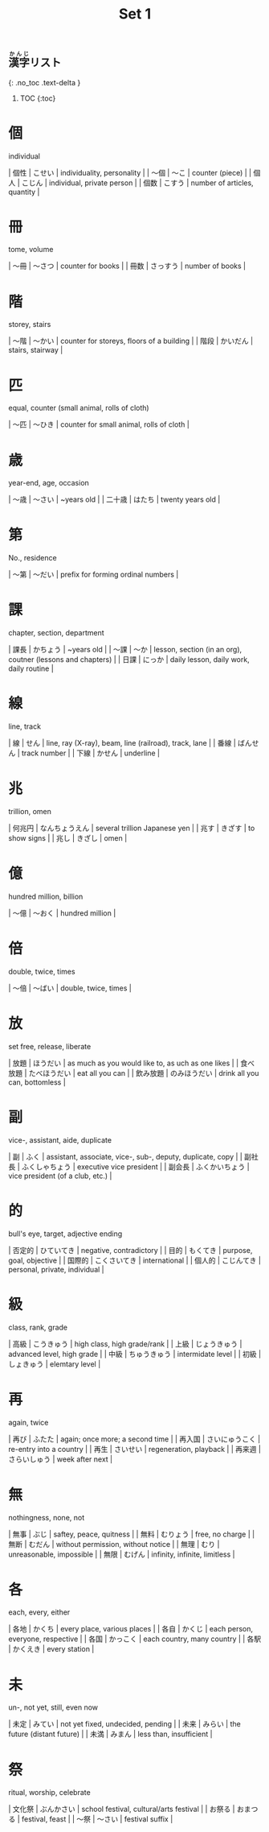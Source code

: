 ﻿---
layout: default
title: Set 1
parent: N3 Kanji List
grand_parent: <ruby>漢字<rt>かんじ</rt></ruby> Kanji
nav_order: 1
---

## <ruby>漢字<rt>かんじ</rt></ruby>リスト
{: .no_toc .text-delta }

1. TOC
{:toc}

# 個
individual

| 個性 | こせい | individuality, personality   |
| ～個 | ～こ   | counter (piece)              |
| 個人 | こじん | individual, private person   |
| 個数 | こすう | number of articles, quantity |

# 冊
tome, volume

| ～冊 | ～さつ   | counter for books |
| 冊数 | さっすう | number of books   |

# 階
storey, stairs

| ～階 | ～かい   | counter for storeys, floors of a building |
| 階段 | かいだん | stairs, stairway                          |

# 匹
equal, counter (small animal, rolls of cloth)

| ～匹 | ～ひき | counter for small animal, rolls of cloth |

# 歳
year-end, age, occasion

| ～歳   | ～さい | ~years old       |
| 二十歳 | はたち | twenty years old |

# 第
No., residence

| ～第 | ～だい | prefix for forming ordinal numbers |

# 課
chapter, section, department

| 課長 | かちょう | ~years old                                                  |
| ～課 | ～か     | lesson, section (in an org), coutner (lessons and chapters) |
| 日課 | にっか   | daily lesson, daily work, daily routine                     |

# 線
line, track

| 線   | せん     | line, ray (X-ray), beam, line (railroad), track, lane |
| 番線 | ばんせん | track number                                          |
| 下線 | かせん   | underline                                             |

# 兆
trillion, omen

| 何兆円 | なんちょうえん | several trillion Japanese yen |
| 兆す   | きざす         | to show signs                 |
| 兆し   | きざし         | omen                          |

# 億
hundred million, billion

| ～億 | ～おく | hundred million |

# 倍
double, twice, times

| ～倍 | ～ばい | double, twice, times |

# 放
set free, release, liberate

| 放題     | ほうだい     | as much as you would like to, as uch as one  likes |
| 食べ放題 | たべほうだい | eat all you can                                    |
| 飲み放題 | のみほうだい | drink all you can, bottomless                      |

# 副
vice-, assistant, aide, duplicate

| 副     | ふく           | assistant, associate, vice-, sub-, deputy, duplicate, copy |
| 副社長 | ふくしゃちょう | executive vice president                                   |
| 副会長 | ふくかいちょう | vice president (of a club, etc.)                           |

# 的
bull's eye, target, adjective ending

| 否定的 | ひていてき   | negative, contradictory       |
| 目的   | もくてき     | purpose, goal, objective      |
| 国際的 | こくさいてき | international                 |
| 個人的 | こじんてき   | personal, private, individual |

# 級
class, rank, grade

| 高級 | こうきゅう   | high class, high grade/rank |
| 上級 | じょうきゅう | advanced level, high grade  |
| 中級 | ちゅうきゅう | intermidate level           |
| 初級 | しょきゅう   | elemtary level              |

# 再
again, twice

| 再び   | ふたた         | again; once more; a second time |
| 再入国 | さいにゅうこく | re-entry into a country         |
| 再生   | さいせい       | regeneration, playback          |
| 再来週 | さらいしゅう   | week after next                 |

# 無
nothingness, none, not

| 無事 | ぶじ     | saftey, peace, quitness            |
| 無料 | むりょう | free, no charge                    |
| 無断 | むだん   | without permission, without notice |
| 無理 | むり     | unreasonable, impossible           |
| 無限 | むげん   | infinity, infinite, limitless      |

# 各
each, every, either

| 各地 | かくち   | every place, various places       |
| 各自 | かくじ   | each person, everyone, respective |
| 各国 | かっこく | each country, many country        |
| 各駅 | かくえき | every station                     |

# 未
un-, not yet, still, even now

| 未定 | みてい | not yet fixed, undecided, pending |
| 未来 | みらい | the future (distant future)       |
| 未満 | みまん | less than, insufficient           |

# 祭
ritual, worship, celebrate

| 文化祭 | ぶんかさい | school festival, cultural/arts festival |
| お祭る | おまつる   | festival, feast                         |
| ～祭   | ～さい     | festival suffix                         |
